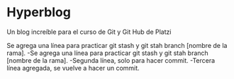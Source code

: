 # Hyperblog
Un blog increíble para el curso de Git y Git Hub de Platzi

Se agrega una línea para practicar git stash y git stah branch [nombre de la rama].
-Se agrega una línea para practicar git stash y git stah branch [nombre de la rama].
-Segunda línea, solo para hacer commit.
-Tercera línea agregada, se vuelve a hacer un commit.
